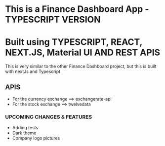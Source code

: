 # This is a Finance Dashboard App - TYPESCRIPT VERSION

# Built using TYPESCRIPT, REACT, NEXT.JS, Material UI AND REST APIS

This is very similar to the other Finance Dashboard project, but this is built with nextJs and Typescript

## APIS

- For the currency exchange ==> exchangerate-api
- For the stock exchange ==> twelvedata

### UPCOMING CHANGES & FEATURES

- Adding tests
- Dark theme
- Company logo pictures
